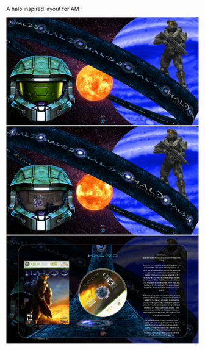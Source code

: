 A halo inspired layout for AM+ 

![image alt]( https://github.com/Tankman3737/Halo/blob/6234cf5b26e7f79a0221e450320aca8bd5ab752f/Halo/H1.png)
        ![image alt](https://github.com/Tankman3737/Halo/blob/6234cf5b26e7f79a0221e450320aca8bd5ab752f/Halo/H2.png)
        ![image alt]( https://github.com/Tankman3737/Halo/blob/6234cf5b26e7f79a0221e450320aca8bd5ab752f/Halo/H3.png)

